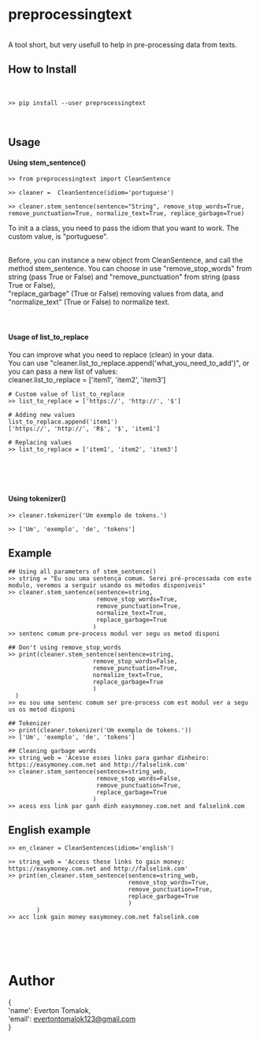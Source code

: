 # preprocessingtext
<br>
A tool short, but very usefull to help in pre-processing data from texts.

<br>

## How to Install
<br>

    >> pip install --user preprocessingtext
    
<br>

## Usage

#### Using stem_sentence()

    >> from preprocessingtext import CleanSentence
    
    >> cleaner =  CleanSentence(idiom='portuguese')
    
    >> cleaner.stem_sentence(sentence="String", remove_stop_words=True, remove_punctuation=True, normalize_text=True, replace_garbage=True)

To init a a class, you need to pass the idiom that you want to work. The custom value, is "portuguese".<br><br>

Before, you can instance a new object from CleanSentence, and call the method stem_sentence. You can choose in use 
"remove_stop_words" from string (pass True or False) and "remove_punctuation" from string (pass True or False), <br>
"replace_garbage" (True or False) removing values from data, and "normalize_text" (True or False) to normalize text.
<br><br><br>
#### Usage of list_to_replace
You can improve what you need to replace (clean) in your data. <br>You can use "cleaner.list_to_replace.append('what_you_need_to_add')",
or you can pass a new list of values: <br>cleaner.list_to_replace = ['item1', 'item2', 'item3']

    # Custom value of list_to_replace
    >> list_to_replace = ['https://', 'http://', '$']
    
    # Adding new values
    list_to_replace.append('item1')
    ['https://', 'http://', 'R$', '$', 'item1']
    
    # Replacing values
    >> list_to_replace = ['item1', 'item2', 'item3']
<br><br><br>

#### Using tokenizer()

    >> cleaner.tokenizer('Um exemplo de tokens.')
    
    >> ['Um', 'exemplo', 'de', 'tokens']

## Example
    
    ## Using all parameters of stem_sentence()
    >> string = "Eu sou uma sentença comum. Serei pré-processada com este modulo, veremos a serguir usando os métodos disponiveis"
    >> cleaner.stem_sentence(sentence=string,
                             remove_stop_words=True,
                             remove_punctuation=True,
                             normalize_text=True,
                             replace_garbage=True
                            )
    >> sentenc comum pre-process modul ver segu us metod disponi
    
    ## Don't using remove_stop_words
    >> print(cleaner.stem_sentence(sentence=string,
                            remove_stop_words=False,
                            remove_punctuation=True,
                            normalize_text=True,
                            replace_garbage=True
                            )
      )
    >> eu sou uma sentenc comum ser pre-process com est modul ver a segu us os metod disponi
    
    ## Tokenizer
    >> print(cleaner.tokenizer('Um exemplo de tokens.'))
    >> ['Um', 'exemplo', 'de', 'tokens']
    
    ## Cleaning garbage words
    >> string_web = 'Acesse esses links para ganhar dinheiro: https://easymoney.com.net and http://falselink.com'
    >> cleaner.stem_sentence(sentence=string_web,
                             remove_stop_words=False,
                             remove_punctuation=True,
                             replace_garbage=True
                            )
    >> acess ess link par ganh dinh easymoney.com.net and falselink.com
            
## English example
    >> en_cleaner = CleanSentences(idiom='english')
    
    >> string_web = 'Access these links to gain money: https://easymoney.com.net and http://falselink.com'
    >> print(en_cleaner.stem_sentence(sentence=string_web,
                                      remove_stop_words=True,
                                      remove_punctuation=True,
                                      replace_garbage=True
                                      )
            )     
    >> acc link gain money easymoney.com.net falselink.com

<br><br><br>
# Author
{
<br>'name': Everton Tomalok,<br>
'email': evertontomalok123@gmail.com<br>
}